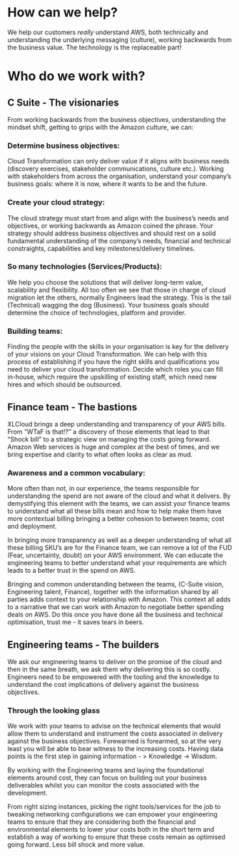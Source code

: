 # How can we help?

We help our customers *really* understand AWS, both technically and understanding the underlying messaging (culture),  working backwards from the business value. The technology is the replaceable part!

# Who do we work with?

## C Suite - The visionaries

From working backwards from the business objectives, understanding the mindset shift, getting to grips with the Amazon culture, we can:

### Determine business objectives:  

Cloud Transformation can only deliver value if it aligns with business needs (discovery exercises, stakeholder communications, culture etc.). Working with stakeholders from across the organisation, understand your company’s business goals: where it is now, where it wants to be and the future.

### Create your cloud strategy: 

The cloud strategy must start from and align with the business’s needs and objectives, or working backwards as Amazon coined the phrase. Your strategy should address business objectives and should rest on a solid fundamental understanding of the company’s needs, financial and technical constraights, capabilities and key milestones/delivery timelines.
 
### So many technologies (Services/Products):  

We help you choose the solutions that will deliver long-term value, scalability and flexibility. All too often we see that those in charge of cloud migration let the others, normally Engineers lead the strategy. This is the tail (Technical) wagging the dog (Business). Your business goals should determine the choice of technologies, platform and provider. 

### Building teams: 

Finding the people with the skills in your organisation is key for the delivery of your visions on your Cloud Transformation.  We can help with this process of establishing if you have the right skills and qualifications you need to deliver your cloud transformation. Decide which roles you can fill in-house, which require the upskilling of existing staff, which need new hires and which should be outsourced.

## Finance team  - The bastions

XLCloud brings a deep understanding and transparency of your AWS bills. From “WTaF is that!?” a discovery of those elements that lead to that “Shock bill” to a strategic view on managing the costs going forward. Amazon Web services is huge and complex at the best of times, and we bring expertise and clarity to what often looks as clear as mud. 

### Awareness and a common vocabulary:

More often than not, in our experience, the teams responsible for understanding the spend are not aware of the cloud and what it delivers. By demystifying this element with the teams, we can assist your finance teams to understand what all these bills mean and how to help make them have more contextual billing bringing a better cohesion to between teams; cost and deployment. 

In bringing more transparency as well as a deeper understanding of what all these billing SKU’s are for the Finance team, we can remove a lot of the FUD (Fear, uncertainty, doubt) on your AWS environment. We can educate the engineering teams to better understand what your requirements are which leads to a better trust in the spend on AWS. 

Bringing and common understanding between the teams, (C-Suite vision, Engineering talent, Finance),  together with the information shared by all parties adds context to your relationship with Amazon. This context all adds to a narrative that we can work with Amazon to negotiate better spending deals on AWS. Do this once you have done all the business and technical optimisation, trust me - it saves tears in beers.

## Engineering teams - The builders

We ask our engineering teams to deliver on the promise of the cloud and then in the same breath, we ask them why delivering this is so costly. Engineers need to be empowered with the tooling and the knowledge to understand the cost implications of delivery against the business objectives. 

### Through the looking glass 

We work with your teams to advise on the technical elements that would allow them to understand and instrument the costs associated in delivery against the business objectives. Forewarned is forearmed, so at the very least you will be able to bear witness to the increasing costs. Having data points is the first step in gaining information - > Knowledge -> Wisdom.  

By working with the Engineering teams and laying the foundational elements around cost, they can focus on building out your business deliverables whilst you can monitor the costs associated with the development. 

From right sizing instances, picking the right tools/services for the job to tweaking networking configurations we can empower your engineering teams to ensure that they are considering both the financial and environmental elements to lower your costs both in the short term and establish a way of working to ensure that these costs remain as optimised going forward. Less bill shock and more value.